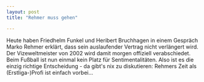 ```yaml
---
layout: post
title: "Rehmer muss gehen"

---
```


Heute haben Friedhelm Funkel und Heribert Bruchhagen in einem Gespräch Marko Rehmer erklärt, dass sein auslaufender Vertrag nicht verlängert wird. Der Vizeweltmeister von 2002 wird damit morgen offiziell verabschiedet. Beim Fußball ist nun einmal kein Platz für Sentimentalitäten. Also ist es die einzig richtige Entscheidung - da gibt's nix zu diskutieren: Rehmers Zeit als (Erstliga-)Profi ist einfach vorbei...



